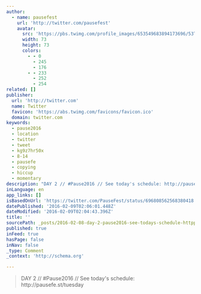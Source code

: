 ```yaml
---
author:
  - name: pausefest
    url: 'http://twitter.com/pausefest'
    avatar:
      src: 'https://pbs.twimg.com/profile_images/653549683894173696/53TncWR4_bigger.jpg'
      width: 73
      height: 73
      colors:
        - - 0
          - 245
          - 176
        - - 233
          - 252
          - 254
related: []
publisher:
  url: 'http://twitter.com'
  name: Twitter
  favicon: 'https://abs.twimg.com/favicons/favicon.ico'
  domain: twitter.com
keywords:
  - pause2016
  - location
  - twitter
  - tweet
  - kg9z7hr50x
  - 8-14
  - pausefe
  - copying
  - hiccup
  - momentary
description: "DAY 2 // #Pause2016 // See today's schedule: http://pausefe.st/tuesday"
inLanguage: en
app_links: []
isBasedOnUrl: 'https://twitter.com/PauseFest/status/696808562568380418'
datePublished: '2016-02-09T02:06:01.448Z'
dateModified: '2016-02-09T02:04:43.396Z'
title: ''
sourcePath: _posts/2016-02-08-day-2-pause2016-see-todays-schedule-httppausefe.md
published: true
inFeed: true
hasPage: false
inNav: false
_type: Comment
_context: 'http://schema.org'

---
```

> DAY 2 &sol;&sol; &num;Pause2016 &sol;&sol; See today's schedule&colon; http&colon;&sol;&sol;pausefe&period;st&sol;tuesday